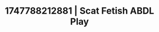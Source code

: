 ---
categories:
- Thigh worship
- Sex Olympics
- Audio stimulation
- Mindful kink
- Nighttime romance
image: /assets/images/1747788212881.jpg
layout: post
seo:
  description: Featured content with exclusive ABDL Play, Scat Fetish. HD images available.
  keywords: ABDL Play, Scat Fetish
  og_image: /assets/images/1747788212881.jpg
  schema_type: VisualArtwork
tags:
- ABDL Play
- '#1747788212881'
- Scat Fetish
title: 1747788212881 | Scat Fetish ABDL Play
---
